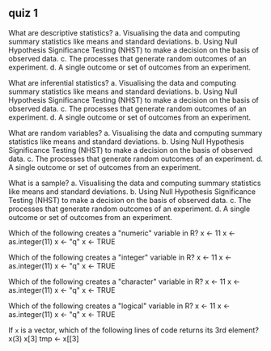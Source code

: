 ## quiz 1

What are descriptive statistics?
a. Visualising the data and computing summary statistics like means and standard deviations.
b. Using Null Hypothesis Significance Testing (NHST) to make a decision on the basis of observed data.
c. The processes that generate random outcomes of an experiment.
d. A single outcome or set of outcomes from an experiment.

What are inferential statistics?
a. Visualising the data and computing summary statistics like means and standard deviations.
b. Using Null Hypothesis Significance Testing (NHST) to make a decision on the basis of observed data.
c. The processes that generate random outcomes of an experiment.
d. A single outcome or set of outcomes from an experiment.

What are random variables?
a. Visualising the data and computing summary statistics like means and standard deviations.
b. Using Null Hypothesis Significance Testing (NHST) to make a decision on the basis of observed data.
c. The processes that generate random outcomes of an experiment.
d. A single outcome or set of outcomes from an experiment.

What is a sample?
a. Visualising the data and computing summary statistics like means and standard deviations.
b. Using Null Hypothesis Significance Testing (NHST) to make a decision on the basis of observed data.
c. The processes that generate random outcomes of an experiment.
d. A single outcome or set of outcomes from an experiment.

Which of the following creates a "numeric" variable in R?
x <- 11
x <- as.integer(11)
x <- "q"
x <- TRUE

Which of the following creates a "integer" variable in R?
x <- 11
x <- as.integer(11)
x <- "q"
x <- TRUE

Which of the following creates a "character" variable in R?
x <- 11
x <- as.integer(11)
x <- "q"
x <- TRUE

Which of the following creates a "logical" variable in R?
x <- 11
x <- as.integer(11)
x <- "q"
x <- TRUE

If `x` is a vector, which of the following lines of code returns its 3rd element?
x(3)
x[3]
tmp <- x[[3]
